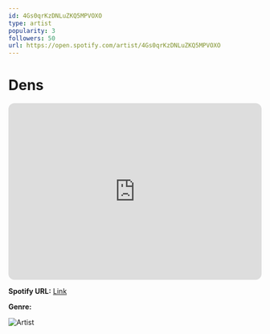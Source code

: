 ```yaml
---
id: 4Gs0qrKzDNLuZKQ5MPVOXO
type: artist
popularity: 3
followers: 50
url: https://open.spotify.com/artist/4Gs0qrKzDNLuZKQ5MPVOXO
---
```

# Dens

<iframe style="border-radius:12px" src="https://open.spotify.com/embed/artist/4Gs0qrKzDNLuZKQ5MPVOXO" width="100%" height="352" frameBorder="0" allowfullscreen="" allow="autoplay; clipboard-write; encrypted-media; fullscreen; picture-in-picture" loading="lazy"></iframe>

**Spotify URL:** [Link](https://open.spotify.com/artist/4Gs0qrKzDNLuZKQ5MPVOXO)

**Genre:** 

![Artist](https://i.scdn.co/image/ab67616d0000b273df446cd92d22f664a0d5023d)
